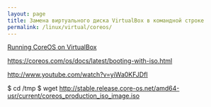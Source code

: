 ```yaml
---
layout: page
title: Замена виртуального диска VirtualBox в командной строке
permalink: /linux/virtual/coreos/
---
```


[Running CoreOS on VirtualBox](https://coreos.com/os/docs/774.0.0/booting-on-virtualbox.html)

https://coreos.com/os/docs/latest/booting-with-iso.html


http://www.youtube.com/watch?v=yiWa0KFJDfI

$ cd /tmp
$ wget http://stable.release.core-os.net/amd64-usr/current/coreos_production_iso_image.iso
